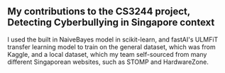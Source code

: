## My contributions to the CS3244 project, Detecting Cyberbullying in Singapore context

I used the built in NaiveBayes model in scikit-learn, and fastAI's ULMFiT transfer learning model to train on the general dataset, 
which was from Kaggle, and a local dataset, which my team self-sourced from 
many different Singaporean websites, such as STOMP and HardwareZone. 
